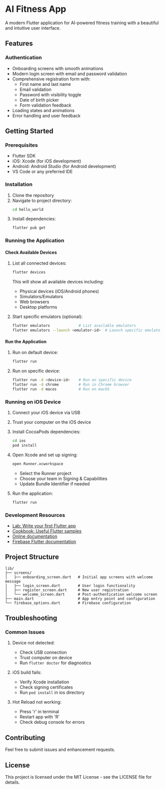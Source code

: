 # AI Fitness App

A modern Flutter application for AI-powered fitness training with a beautiful and intuitive user interface.

## Features

### Authentication
- Onboarding screens with smooth animations
- Modern login screen with email and password validation
- Comprehensive registration form with:
  - First name and last name
  - Email validation
  - Password with visibility toggle
  - Date of birth picker
  - Form validation feedback
- Loading states and animations
- Error handling and user feedback


## Getting Started

### Prerequisites

- Flutter SDK
- iOS: Xcode (for iOS development)
- Android: Android Studio (for Android development)
- VS Code or any preferred IDE

### Installation

1. Clone the repository
2. Navigate to project directory:
   ```bash
   cd hello_world
   ```
3. Install dependencies:
   ```bash
   flutter pub get
   ```

### Running the Application

#### Check Available Devices

1. List all connected devices:
   ```bash
   flutter devices
   ```
   This will show all available devices including:
   - Physical devices (iOS/Android phones)
   - Simulators/Emulators
   - Web browsers
   - Desktop platforms

2. Start specific emulators (optional):
   ```bash
   flutter emulators             # List available emulators
   flutter emulators --launch <emulator-id>  # Launch specific emulator
   ```

#### Run the Application

1. Run on default device:
   ```bash
   flutter run
   ```

2. Run on specific device:
   ```bash
   flutter run -d <device-id>    # Run on specific device
   flutter run -d chrome         # Run in Chrome browser
   flutter run -d macos          # Run on macOS
   ```

### Running on iOS Device

1. Connect your iOS device via USB
2. Trust your computer on the iOS device
3. Install CocoaPods dependencies:
   ```bash
   cd ios
   pod install
   ```
4. Open Xcode and set up signing:
   ```bash
   open Runner.xcworkspace
   ```
   - Select the Runner project
   - Choose your team in Signing & Capabilities
   - Update Bundle Identifier if needed

5. Run the application:
   ```bash
   flutter run
   ```

### Development Resources

- [Lab: Write your first Flutter app](https://docs.flutter.dev/get-started/codelab)
- [Cookbook: Useful Flutter samples](https://docs.flutter.dev/cookbook)
- [Online documentation](https://docs.flutter.dev/)
- [Firebase Flutter documentation](https://firebase.google.com/docs/flutter/setup)

## Project Structure

```
lib/
├── screens/
│   ├── onboarding_screen.dart   # Initial app screens with welcome message
│   ├── login_screen.dart        # User login functionality
│   ├── register_screen.dart     # New user registration
│   └── welcome_screen.dart      # Post-authentication welcome screen
├── main.dart                    # App entry point and configuration
└── firebase_options.dart        # Firebase configuration
```

## Troubleshooting

### Common Issues

1. Device not detected:
   - Check USB connection
   - Trust computer on device
   - Run `flutter doctor` for diagnostics

2. iOS build fails:
   - Verify Xcode installation
   - Check signing certificates
   - Run `pod install` in ios directory

3. Hot Reload not working:
   - Press 'r' in terminal
   - Restart app with 'R'
   - Check debug console for errors

## Contributing

Feel free to submit issues and enhancement requests.

## License

This project is licensed under the MIT License - see the LICENSE file for details.
